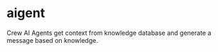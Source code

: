 # aigent
Crew AI Agents get context from knowledge database and generate a message based on knowledge.
